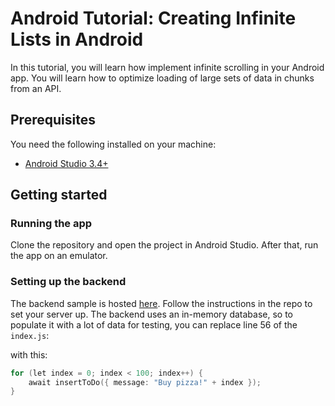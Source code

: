 # Android Tutorial: Creating Infinite Lists in Android

In this tutorial, you will learn how implement infinite scrolling in your Android app. You will learn how to optimize loading of large sets of data in chunks from an API.

## Prerequisites

You need the following installed on your machine:

* [Android Studio 3.4+](https://developer.android.com/studio/index)

## Getting started

### Running the app

Clone the repository and open the project in Android Studio. After that, run the app on an emulator.

### Setting up the backend

The backend sample is hosted [here](https://github.com/KingIdee/to-dos-api-express/). Follow the instructions in the repo to set your server up. The backend uses an in-memory database, so to populate it with a lot of data for testing, you can replace line 56 of the `index.js`:

with this:

```kotlin
for (let index = 0; index < 100; index++) {	
    await insertToDo({ message: "Buy pizza!" + index });	
}
```
